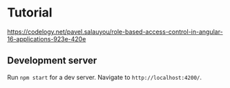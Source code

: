 # Tutorial

https://codelogy.net/pavel.salauyou/role-based-access-control-in-angular-16-applications-923e-420e

## Development server

Run `npm start` for a dev server. Navigate to `http://localhost:4200/`.
